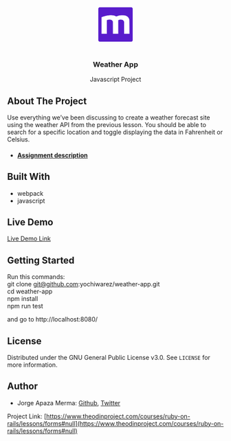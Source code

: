 <br />
<p align="center">
  <a href="https://www.microverse.org">
    <img src="https://raw.githubusercontent.com/yochiwarez/Basic-Routes-Views-and-Controllers/develop/img/microverse.png" alt="Logo" width="80" height="80">
  </a>
  <br>
  <br>
  <h3 align="center">Weather App</h3>
  <p align="center">
    Javascript Project
  </p>
</p>

<!-- ABOUT THE PROJECT -->
## About The Project

Use everything we’ve been discussing to create a weather forecast site using the weather API from the previous lesson. You should be able to search for a specific location and toggle displaying the data in Fahrenheit or Celsius.


* #### [Assignment description](https://www.theodinproject.com/courses/ruby-on-rails/lessons/forms#null)	
<!-- * #### [Source page](https://www.newsweek.com/) -->

## Built With

- webpack
- javascript

## Live Demo

[Live Demo Link](https://yochiwarez.github.io/microverse/weatherapp/) 

## Getting Started

Run this commands: <br>
git clone git@github.com:yochiwarez/weather-app.git <br>
cd weather-app <br>
npm install <br>
npm run test <br>

and go to http://localhost:8080/

<!-- LICENSE -->
## License

Distributed under the GNU General Public License v3.0. See `LICENSE` for more information.

<!-- CONTACT -->
## Author

* Jorge Apaza Merma: [Github](https://github.com/yochiwarez), [Twitter]()

Project Link: [https://www.theodinproject.com/courses/ruby-on-rails/lessons/forms#null](https://www.theodinproject.com/courses/ruby-on-rails/lessons/forms#null)


[product-screenshot]: img/mockup.png
 
